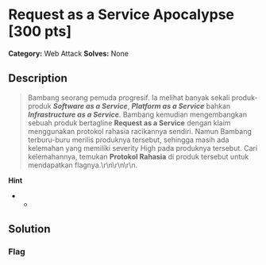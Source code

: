 # Request as a Service Apocalypse [300 pts]

**Category:** Web Attack
**Solves:** None

## Description
>Bambang seorang pemuda progresif. Ia melihat banyak sekali produk-produk ***Software as a Service***, ***Platform as a Service*** bahkan ***Infrastructure as a Service***. Bambang kemudian mengembangkan sebuah produk bertagline **Request as a Service** dengan klaim menggunakan protokol rahasia racikannya sendiri. Namun Bambang terburu-buru merilis produknya tersebut, sehingga masih ada kelemahan yang memiliki severity High pada produknya tersebut. Cari kelemahannya, temukan **Protokol Rahasia** di produk tersebut untuk mendapatkan flagnya.\r\n\r\n\r\n.

**Hint**
* -

## Solution

### Flag

